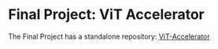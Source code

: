 # Final Project: ViT Accelerator

The Final Project has a standalone repository: [ViT-Accelerator](https://github.com/kabazoka/ViT-Accelerator)
